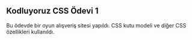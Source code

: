 ## Kodluyoruz CSS Ödevi 1
Bu ödevde bir oyun alışveriş sitesi yapıldı. CSS kutu modeli ve diğer CSS özellikleri kullanıldı.